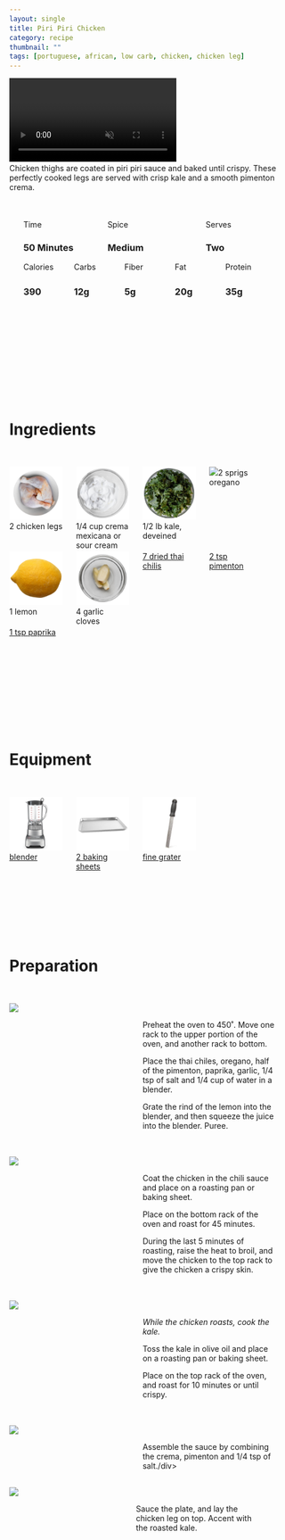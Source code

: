 ```yaml
---
layout: single
title: Piri Piri Chicken
category: recipe
thumbnail: ""
tags: [portuguese, african, low carb, chicken, chicken leg]
---
```

<div class="spacer"></div>

<div class="backgroundvideo">
  <video autoplay loop muted class="banner__video"; poster="">
    <source src="" type="video/mp4"></video></div>

<div id="recipedescription">
Chicken thighs are coated in piri piri sauce and baked until crispy. These perfectly cooked legs are served with crisp kale and a smooth pimenton crema.

<div id="spacer"></div>

<div id= "recipedetails">
<div id= "time"> Time </div>
<div id= "spice"> Spice </div>
<div id= "serves"> Serves </div>
</div>

<div id= "recipedetails">
<div id= "time"><h3> 50 Minutes</h3> </div>
<div id= "spice"><h3> Medium</h3> </div>
<div id= "serves"><h3> Two </h3> </div>
</div>

<div id="spacer"></div>

<div id= "nutrition">
<div id="calories"> Calories </div>
<div id="carbs"> Carbs </div>
<div id="fiber"> Fiber </div>
<div id="fat"> Fat </div>
<div id="protein"> Protein </div>
</div>

<div id= "nutrition">
<div id="calories"><h3> 390 </h3> </div>
<div id="carbs"><h3> 12g</h3> </div>
<div id="fiber"><h3> 5g</h3> </div>
<div id="fat"><h3> 20g</h3> </div>
<div id="protein"><h3> 35g</h3> </div>
</div>

<div id= "ingredienthdr">
<h1>Ingredients</h1>
</div>

<div id="ingredients">
<div id="ingredientone"><img src="/images/chickenleg.jpeg"/> 2 chicken legs </div>
<div id="ingredienttwo"><img src="/images/cremamexicana.jpeg"/>1/4 cup crema mexicana or sour cream</div>
<div id="ingredientthree"><img src="/images/kale.jpeg"/>1/2 lb kale, deveined</div>
<div id="ingredientfour"><img src="/images/2 oregano.jpeg"/>2 sprigs oregano</div>
</div>

<div id="ingredients">
<div id="ingredientone"><img src="/images/lemon.jpeg"/>1 lemon</div>
<div id="ingredienttwo"><img src="/images/4garlic.jpeg"/>4 garlic cloves</div>
<div id="ingredientthree"><a href="https://www.amazon.com/Your-Kitchen-Organic-Dried-Chili/dp/B00K750D5K/ref=as_li_ss_tl?s=grocery&rps=1&ie=UTF8&qid=1481990844&sr=1-2&keywords=dried+thai+chili&refinements=p_85:2470955011&th=1&linkCode=ll1&tag=cilalime09-20&linkId=da81fa08f8e93e8d35007e58fe8791e5"/>7 dried thai chilis</a></div>
<div id="ingredientfour"><a href="https://www.amazon.com/Chiquilin-Smoked-Paprika-2-64-oz/dp/B000NO943C/ref=as_li_ss_tl?s=grocery&ie=UTF8&qid=1482159841&sr=1-1&keywords=pimenton&th=1&linkCode=ll1&tag=cilalime09-20&linkId=4d50e1eb58b6df7acced02dd47f7c72a"/>2 tsp pimenton</a></div>
</div>

<div id="ingredients">
<div id="ingredientone"><a href=""/>1 tsp paprika</a></div>
</div>

<div id= "equipmenthdr">
<h1>Equipment</h1>
</div>

<div id="equipment">
<div id="equipmentone"><a href="https://www.amazon.com/Breville-BBL605XL-Hemisphere-Control-Blender/dp/B005I72LMU/ref=as_li_ss_tl?s=kitchen&rps=1&ie=UTF8&qid=1481601822&sr=1-14&keywords=blender&refinements=p_85:2470955011,p_36:1253526011&linkCode=ll1&tag=cilalime09-20&linkId=b637316d3937e7e1c15e28b6e74a1c97"><img src="/images/blender.jpeg"/>blender</a></div>
<div id="equipmenttwo"><a href="https://www.amazon.com/Nordic-Ware-Natural-Aluminum-Commercial/dp/B000G0KJG4/ref=as_li_ss_tl?s=kitchen&rps=1&ie=UTF8&qid=1481599505&sr=1-5&keywords=baking+sheet&refinements=p_85:2470955011&linkCode=ll1&tag=cilalime09-20&linkId=678ae86e82d77d1a2615466229b01cfd"><img src="/images/bakingsheet.jpeg"/>2 baking sheets</a></div>
<div id="equipmentthree"><a href="https://www.amazon.com/Microplane-40020-Classic-Zester-Grater/dp/B00004S7V8/ref=as_li_ss_tl?ie=UTF8&qid=1481946192&sr=8-3&keywords=microplane+fine+grater&linkCode=ll1&tag=cilalime09-20&linkId=bb041caf65081d4a889796b169ef7407"><img src="/images/finegrater.jpeg"/> fine grater </a></div>

</div>

<div id="preparation">
<h1>Preparation</h1>
</div>

<div id="instruction">
<div id="image"><img src="/images/piripirichicken1.jpeg"/> </div>
<div id="step">Preheat the oven to 450˚. Move one rack to the upper portion of the oven, and another rack to bottom.
<p>Place the thai chiles, oregano, half of the pimenton, paprika, garlic, 1/4 tsp of salt and 1/4 cup of water in a blender.</p>
<p>Grate the rind of the lemon into the blender, and then squeeze the juice into the blender. Puree.</p></div>
</div>

<div id="instruction">
<div id="image"><img src="/images/piripirichicken2.jpeg"/> </div>
<div id="step">Coat the chicken in the chili sauce and place on a roasting pan or baking sheet.
<p>Place on the bottom rack of the oven and roast for 45 minutes.</p>
<p>During the last 5 minutes of roasting, raise the heat to broil, and move the chicken to the top rack to give the chicken a crispy skin.</p></div>
</div>

<div id="instruction">
<div id="image"><img src="/images/piripirichicken3.jpeg"/> </div>
<div id="step"><i>While the chicken roasts, cook the kale.</i>
<p>Toss the kale in olive oil and place on a roasting pan or baking sheet.</p>
<p>Place on the top rack of the oven, and roast for 10 minutes or until crispy.</p></div>
</div>

<div id="instruction">
<div id="image"><img src="/images/piripirichicken4.jpeg"/> </div>
<div id="step">Assemble the sauce by combining the crema, pimenton and 1/4 tsp of salt./div>
</div>

<div id="instruction">
<div id="image"><img src="/images/piripirichicken5.jpeg"/> </div>
<div id="step">Sauce the plate, and lay the chicken leg on top. Accent with the roasted kale.</div>
</div>

<style>
#backgroundvideo {
  position: absolute;
  top: 80px;
  left: 0;
  right: 0;
  width: 750px;
}
  
#banner__video {
    margin-left: -200px;
    position: relative; }

#overlay {
   position: absolute; 
   margin-top: 300px;
   z-index: 10; }

#recipedetails { width: 100%; display:inline-block; float: left;}
#time { width: 30%; float: left; margin-left: 5%}
#spice { width: 30%; float: left;}
#serves { width 30%; float: left; margin-left: 5%;}
.clear {clear:both;}

#spacer {padding-top:50px;}

#nutrition { width: 100%; display:inline-block;}
#calories { width: 18%; float: left; margin-left: 5%;}
#carbs { width: 18%; float: left; margin-left: 0%;}
#fiber { width: 18%; float: left; margin-left: 0%;}
#fat { width: 18%; float: left; margin-left: 0%;}
#protein { width: 18%; float: left; margin-right:5%;}
.clear {clear:both;}

#ingredienthdr { margin-top:200px; margin-bottom: 50px; font-family: $serif;}

#ingredients { width: 95%; display:inline-block;}
#ingredientone { width: 20%; float:left;}
#ingredienttwo { width: 20%; float:left; margin-left: 5%;}
#ingredientthree { width:20%; float:left; margin-left: 5%;}
#ingredientfour { width:20%; float:left; margin-left: 5%;}
.clear {clear:both;}

#equipmenthdr { margin-top:200px; margin-bottom:50px; font-family: $serif;}

#equipment { width: 95%; display:inline-block;}
#equipmentone { width: 20%; float:left;}
#equipmenttwo { width: 20%; float:left; margin-left: 5%;}
#equipmentthree { width:20%; float:left; margin-left: 5%;}
#equipmentfour { width:20%; float:left; margin-left: 5%;}
.clear {clear:both;}

#preparation { margin-top: 150px; margin-bottom: 50px; font-family: $serif;}

#instruction { width:95%; display:inline-block;}
#image { width: 40%; float:left;}
#step { width: 50%; float:right; margin-top: 30px; margin-bottom: 30px;}
.clear {clear:both;}
</style>
